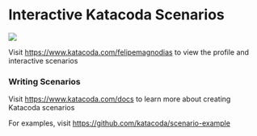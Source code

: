 # Interactive Katacoda Scenarios

[![](http://shields.katacoda.com/katacoda/felipemagnodias/count.svg)](https://www.katacoda.com/felipemagnodias "Get your profile on Katacoda.com")

Visit https://www.katacoda.com/felipemagnodias to view the profile and interactive scenarios

### Writing Scenarios
Visit https://www.katacoda.com/docs to learn more about creating Katacoda scenarios

For examples, visit https://github.com/katacoda/scenario-example
